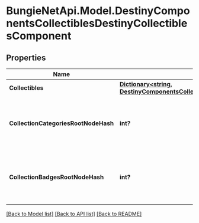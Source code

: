 # BungieNetApi.Model.DestinyComponentsCollectiblesDestinyCollectiblesComponent
## Properties

Name | Type | Description | Notes
------------ | ------------- | ------------- | -------------
**Collectibles** | [**Dictionary<string, DestinyComponentsCollectiblesDestinyCollectibleComponent>**](DestinyComponentsCollectiblesDestinyCollectibleComponent.md) |  | [optional] 
**CollectionCategoriesRootNodeHash** | **int?** | The hash for the root presentation node definition of Collection categories. | [optional] 
**CollectionBadgesRootNodeHash** | **int?** | The hash for the root presentation node definition of Collection Badges. | [optional] 

[[Back to Model list]](../README.md#documentation-for-models) [[Back to API list]](../README.md#documentation-for-api-endpoints) [[Back to README]](../README.md)


